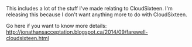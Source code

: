 This includes a lot of the stuff I've made relating to CloudSixteen. I'm releasing this because I don't want anything more to do with CloudSixteen.

Go here if you want to know more details: http://jonathansacceptation.blogspot.ca/2014/09/farewell-cloudsixteen.html